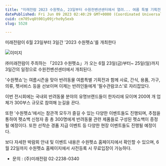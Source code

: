 ```yaml
---
title: "미래전람 2023 수원펫쇼, 23일부터 수원컨벤션센터에서 열려... 여름 특별 기획전"
datePublished: Fri Jun 09 2023 02:40:29 GMT+0000 (Coordinated Universal Time)
cuid: cm705vq8t001y09jrho9y5exb
slug: 5528

---
```



미래전람이 6월 23일부터 3일간 '2023 수원펫쇼'를 개최한다

![이미지](https://cdn.hashnode.com/res/hashnode/image/upload/v1739258963416/cfd14309-3e2e-4067-95c0-3540ef93c00b.jpeg)

㈜미래전람이 주최하는 「2023 수원펫쇼」가 오는 6월 23일(금)부터~ 25일(일)까지 3일간의 일정으로 수원컨벤션센터에서 개최된다.

'수원펫쇼'는 여름시즌을 맞아 반려동물 여름특별 기획전과 함께 사료, 간식, 용품, 가구, 의류, 펫서비스 등을 선보이며 이제는 반려인들에게 '필수관람코스'로 자리잡았다.

이번 전시회에는 국내외 반려동물 분야의 유명브랜드들이 한자리에 모이며 200여 개 업체가 300부스 규모로 참여해 눈길을 끈다.

또한 '수원펫쇼'에서는 참관객 모두가 즐길 수 있는 다양한 이벤트들도 진행되며, 추첨을 통하여 펫쇼백 신청자 중 총 300명에게 반려동물 관련 제품들로 구성된 펫쇼백이 증정될 예정이다. 또한 선착순 경품 지급 이벤트 등 다양한 현장 이벤트들도 진행될 예정이다.

보다 자세한 박람회 안내 및 이벤트 내용은 수원펫쇼 홈페이지에서 확인할 수 있으며, 6월 22일까지 수원펫쇼 홈페이지에서 사전등록 시 무료입장이 가능하다.

* 문의 : (주)미래전람 02-2238-0340